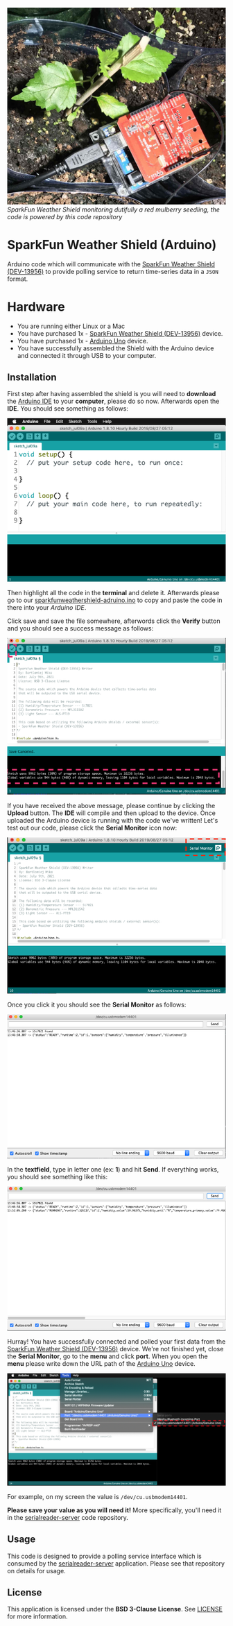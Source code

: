 ![SparkFun Weather Shield](https://github.com/bartmika/sparkfunweathershield-arduino/blob/master/media/red_mulberries_germination_with_sparkfun_weather_shield.jpg?raw=true)
*SparkFun Weather Shield monitoring dutifully a red mulberry seedling, the code is powered by this code repository*

# SparkFun Weather Shield (Arduino)

Arduino code which will communicate with the [SparkFun Weather Shield (DEV-13956)](https://github.com/sparkfun/Weather_Shield) to provide polling service to return time-series data in a `JSON` format.

# Hardware

* You are running either Linux or a Mac
* You have purchased 1x - [SparkFun Weather Shield (DEV-13956)](https://www.sparkfun.com/products/13956) device.
* You have purchased 1x - [Arduino Uno](https://store.arduino.cc/usa/arduino-uno-rev3) device.
* You have successfully assembled the Shield with the Arduino device and connected it through USB to your computer.

## Installation

First step after having assembled the shield is you will need to **download** the [Arduino IDE](https://www.arduino.cc/en/software) to your **computer**, please do so now. Afterwards open the **IDE**. You should see something as follows:

![](https://github.com/bartmika/sparkfunweathershield-arduino/blob/master/media/1.png)

Then highlight all the code in the **terminal** and delete it. Afterwards please go to our [sparkfunweathershield-adruino.ino](https://raw.githubusercontent.com/bartmika/sparkfunweathershield-arduino/master/src/sparkfunweathershield-adruino/sparkfunweathershield-adruino.ino) to copy and paste the code in there into your *Arduino IDE*.

Click save and save the file somewhere, afterwords click the **Verify** button and you should see a success message as follows:

![](https://github.com/bartmika/sparkfunweathershield-arduino/blob/master/media/2.png)

If you have received the above message, please continue by clicking the **Upload** button. The **IDE** will compile and then upload to the device. Once uploaded the Arduino device is running with the code we've written! Let's test out our code, please click the **Serial Monitor** icon now:

![](https://github.com/bartmika/sparkfunweathershield-arduino/blob/master/media/3.png)

Once you click it you should see the **Serial Monitor** as follows:

![](https://github.com/bartmika/sparkfunweathershield-arduino/blob/master/media/4.png)

In the **textfield**, type in letter one (ex: **1**) and hit **Send**. If everything works, you should see something like this:

![](https://github.com/bartmika/sparkfunweathershield-arduino/blob/master/media/5.png)

Hurray! You have successfully connected and polled your first data from the [SparkFun Weather Shield (DEV-13956)](https://www.sparkfun.com/products/13956) device. We're not finished yet, close the **Serial Monitor**, go to the **menu** and click **port**. When you open the **menu** please write down the URL path of the [Arduino Uno](https://store.arduino.cc/usa/arduino-uno-rev3) device.

![](https://github.com/bartmika/sparkfunweathershield-arduino/blob/master/media/6.png)

For example, on my screen the value is ``/dev/cu.usbmodem14401``.

**Please save your value as you will need it!** More specifically, you'll need it in the [serialreader-server](https://github.com/bartmika/serialreader-server) code repository.

## Usage

This code is designed to provide a polling service interface which is consumed by the [serialreader-server](https://github.com/bartmika/serialreader-server) application. Please see that repository on details for usage.

## License

This application is licensed under the **BSD 3-Clause License**. See [LICENSE](LICENSE) for more information.

